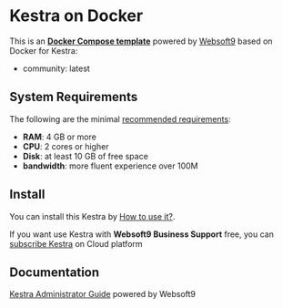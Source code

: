 # Kestra on Docker  

This is an **[Docker Compose template](https://github.com/Websoft9/docker-library)** powered by [Websoft9](https://www.websoft9.com) based on Docker for Kestra:


 - community:  latest


## System Requirements

The following are the minimal [recommended requirements](https://kestra.io):

* **RAM**: 4 GB or more
* **CPU**: 2 cores or higher
* **Disk**: at least 10 GB of free space
* **bandwidth**: more fluent experience over 100M  

## Install

You can install this Kestra by [How to use it?](https://github.com/Websoft9/docker-library#how-to-use-it).   

If you want use Kestra with **Websoft9 Business Support** free, you can [subscribe Kestra](https://www.websoft9.com/apps) on Cloud platform

## Documentation

[Kestra Administrator Guide](https://support.websoft9.com/docs/kestra) powered by Websoft9